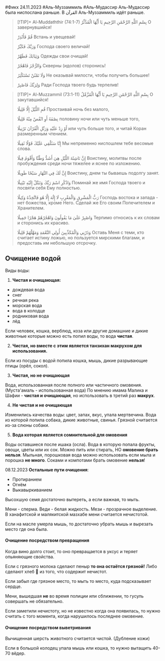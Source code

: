 #Фикх 24.11.2023
#Аль-Муззаммиль #Аль-Мудассир
Аль-Мудассир была ниспослана раньше.
В القرآن Аль-Муззаммиль идёт раньше.

> [!TIP]+ Al-Muddaththir (74:1-7)
> بِسْمِ اللَّهِ الرَّحْمَٰنِ الرَّحِيمِ يَا أَيُّهَا الْمُدَّثِّرُ
> О завернувшийся!
>
> قُمْ فَأَنْذِرْ
> Встань и увещевай!
>
> وَرَبَّكَ فَكَبِّرْ
> Господа своего величай!
>
> وَثِيَابَكَ فَطَهِّرْ
> Одежды свои очищай!
>
> وَالرُّجْزَ فَاهْجُرْ
> Скверны (идолов) сторонись!
>
> وَلَا تَمْنُنْ تَسْتَكْثِرُ
> Не оказывай милости, чтобы получить большее!
>
> وَلِرَبِّكَ فَاصْبِرْ
> Ради Господа твоего будь терпелив!

> [!TIP]+ Al-Muzzammil (73:1-11)
> بِسْمِ اللَّهِ الرَّحْمَٰنِ الرَّحِيمِ يَا أَيُّهَا الْمُزَّمِّلُ
> О закутавшийся!
>
> قُمِ اللَّيْلَ إِلَّا قَلِيلًا
> Простаивай ночь без малого,
>
> نِصْفَهُ أَوِ انْقُصْ مِنْهُ قَلِيلًا
> половину ночи или чуть меньше того,
>
> أَوْ زِدْ عَلَيْهِ وَرَتِّلِ الْقُرْآنَ تَرْتِيلًا
> или чуть больше того, и читай Коран размеренным чтением.
>
> إِنَّا سَنُلْقِي عَلَيْكَ قَوْلًا ثَقِيلًا
> Мы непременно ниспошлем тебе весомые слова.
>
> إِنَّ نَاشِئَةَ اللَّيْلِ هِيَ أَشَدُّ وَطْئًا وَأَقْوَمُ قِيلًا
> Воистину, молитвы после пробуждения среди ночи тяжелее и яснее по изложению.
>
> إِنَّ لَكَ فِي النَّهَارِ سَبْحًا طَوِيلًا
> Воистину, днем ты бываешь подолгу занят.
>
> وَاذْكُرِ اسْمَ رَبِّكَ وَتَبَتَّلْ إِلَيْهِ تَبْتِيلًا
> Поминай же имя Господа твоего и посвяти себя Ему полностью.
>
> رَبُّ الْمَشْرِقِ وَالْمَغْرِبِ لَا إِلَٰهَ إِلَّا هُوَ فَاتَّخِذْهُ وَكِيلًا
> Господь востока и запада - нет божества, кроме Него. Сделай же Его своим Попечителем и Хранителем.
>
> وَاصْبِرْ عَلَىٰ مَا يَقُولُونَ وَاهْجُرْهُمْ هَجْرًا جَمِيلًا
> Терпимо относись к их словам и сторонись их красиво.
>
> وَذَرْنِي وَالْمُكَذِّبِينَ أُولِي النَّعْمَةِ وَمَهِّلْهُمْ قَلِيلًا
> Оставь Меня с теми, кто считает истину ложью, но пользуется мирскими благами, и предоставь им небольшую отсрочку.

## Очищение водой

Виды воды:
1. **Чистая и очищающая:**
- дождевая вода
- снег
- речная река
- морская вода
- вода в колодце
- родниковая вода
- лёд

Если человек, кошка, верблюд, коза или другие домашние и дикие животные которые можно есть попил воды, то вода **чистая**.

2. **Чистая, но вместе с этим является танзихан макрухом для использования.**

Если из посуды с водой попила кошка, мышь, дикие разрывающие птицы (орёл, сокол).

3. **Чистая, но не очищающая**

Вода, использованная после полного или частичного омовения. (Муста'амаль - использованная вода)
По мнению имама Малика и Шафии - **чистая и очищающая**, но использовать в третий раз **макрух**.

4. **Не чистая и не очищающая** 

Изменились качества воды: цвет, запах, вкус, упала мертвечина.
Вода из которой попила собака, дикие животные, свинья.
Грязной считается из-за слюны собаки.

5. **Вода которая является сомнительной для омовения**

Воды оставшиеся после ишака (осла). 
Вода в которую попала фрукты, овощи, цветы или их сок. Можно пить или стирать, НО **омовение брать нельзя**.
Мыльная, порошковая вода можно использовать если мыла и порошка **не много**.
Соками и компотами брать омовение **нельзя**!

08.12.2023
**Остальные пути очищения**:
- Протиранием
- Огнём
- Выкавыркиванием

Высохшую семя достаточно вытереть, а если важная, то мыть.

Мени - сперма.
Веди - белая жидкость.
Мези - прозрачное выделение.
В ханафитской и малякитской мазхабе мени считается нечистотой.

Если на масле умерла мышь, то достаточно убрать мышь и вырезать место где она была.

#### Очищение посредством превращения
Когда вино долго стоит, то оно превращается в уксус и теряет опьяняющие свойства.

Если с грязного молока сделают пеныр **то она остаётся грязной!**
Либо сделают хлеб 🍞 из того, что содержит нечистот.

Если забыл где грязное место, то мыть то место, куда подсказывает сердце.

Мени, вышедшая **не** во время полиции или сближении, то гусуль совершать не обязательно.

Если заметили нечистоту, но не известно когда она появилась, то нужно считать с того момента, когда нарушилось последнее омовение.

#### Очищение посредством выветривания
Вычищенная шерсть животного считается чистой. (Дубление кожи)

Если в большой колодец упала мышь или кошка, то нужно вытащить 40-70 вёдер.